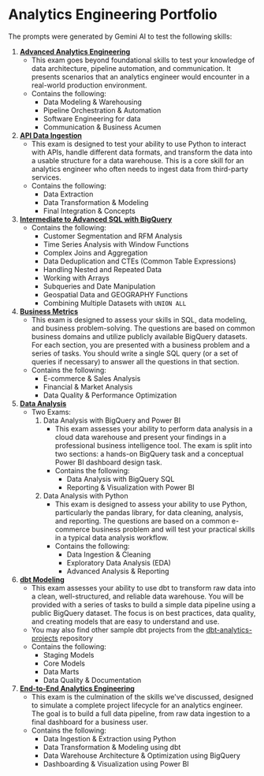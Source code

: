 # Analytics Engineering Portfolio
The prompts were generated by Gemini AI to test the following skills:
1. [**Advanced Analytics Engineering**](https://github.com/alyllanes/ae-mock-exams/tree/main/advanced-ae)
    - This exam goes beyond foundational skills to test your knowledge of data architecture, pipeline automation, and communication. It presents scenarios that an analytics engineer would encounter in a real-world production environment.
    - Contains the following:
      - Data Modeling & Warehousing
      - Pipeline Orchestration & Automation
      - Software Engineering for data
      - Communication & Business Acumen 
2. [**API Data Ingestion**](https://github.com/alyllanes/ae-mock-exams/tree/main/api-data-ingestion)
    - This exam is designed to test your ability to use Python to interact with APIs, handle different data formats, and transform the data into a usable structure for a data warehouse. This is a core skill for an analytics engineer who often needs to ingest data from third-party services.
    - Contains the following:
      - Data Extraction
      - Data Transformation & Modeling
      - Final Integration & Concepts 
3. [**Intermediate to Advanced SQL with BigQuery**](https://github.com/alyllanes/ae-mock-exams/tree/main/bigquery-sql)
    - Contains the following:
      - Customer Segmentation and RFM Analysis
      - Time Series Analysis with Window Functions
      - Complex Joins and Aggregation
      - Data Deduplication and CTEs (Common Table Expressions)
      - Handling Nested and Repeated Data
      - Working with Arrays
      - Subqueries and Date Manipulation
      - Geospatial Data and GEOGRAPHY Functions
      - Combining Multiple Datasets with `UNION ALL`
4. [**Business Metrics**](https://github.com/alyllanes/ae-mock-exams/tree/main/business-metrics)
     - This exam is designed to assess your skills in SQL, data modeling, and business problem-solving. The questions are based on common business domains and utilize publicly available BigQuery datasets. For each section, you are presented with a business problem and a series of tasks. You should write a single SQL query (or a set of queries if necessary) to answer all the questions in that section.
     - Contains the following:
       - E-commerce & Sales Analysis
       - Financial & Market Analysis
       - Data Quality & Performance Optimization
5. [**Data Analysis**](https://github.com/alyllanes/ae-mock-exams/tree/main/data-analysis)
      - Two Exams:
        1. Data Analysis with BigQuery and Power BI
           - This exam assesses your ability to perform data analysis in a cloud data warehouse and present your findings in a professional business intelligence tool. The exam is split into two sections: a hands-on BigQuery task and a conceptual Power BI dashboard design task.
           - Contains the following:
             - Data Analysis with BigQuery SQL
             - Reporting & Visualization with Power BI
        3. Data Analysis with Python
           - This exam is designed to assess your ability to use Python, particularly the pandas library, for data cleaning, analysis, and reporting. The questions are based on a common e-commerce business problem and will test your practical skills in a typical data analysis workflow.
           - Contains the following:
             - Data Ingestion & Cleaning
             - Exploratory Data Analysis (EDA)
             - Advanced Analysis & Reporting
6. [**dbt Modeling**](https://github.com/alyllanes/ae-mock-exams/tree/main/dbt-modeling)
    - This exam assesses your ability to use dbt to transform raw data into a clean, well-structured, and reliable data warehouse. You will be provided with a series of tasks to build a simple data pipeline using a public BigQuery dataset. The focus is on best practices, data quality, and creating models that are easy to understand and use.
    - You may also find other sample dbt projects from the [dbt-analytics-projects](https://github.com/alyllanes/dbt-analytics-projects) repository
    - Contains the following:
      - Staging Models
      - Core Models
      - Data Marts
      - Data Quality & Documentation
7. [**End-to-End Analytics Engineering**](https://github.com/alyllanes/ae-mock-exams/tree/main/end-to-end)
   - This exam is the culmination of the skills we've discussed, designed to simulate a complete project lifecycle for an analytics engineer. The goal is to build a full data pipeline, from raw data ingestion to a final dashboard for a business user.
   - Contains the following:
     - Data Ingestion & Extraction using Python
     - Data Transformation & Modeling using dbt
     - Data Warehouse Architecture & Optimization using BigQuery
     - Dashboarding & Visualization using Power BI
